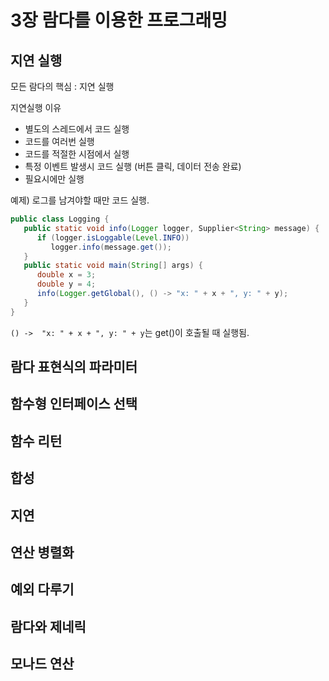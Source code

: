 # 3장 람다를 이용한 프로그래밍
## 지연 실행
모든 람다의 핵심 : 지연 실행

지연실행 이유
* 별도의 스레드에서 코드 실행
* 코드를 여러번 실행
* 코드를 적절한 시점에서 실행
* 특정 이벤트 발생시 코드 실행 (버튼 클릭, 데이터 전송 완료)
* 필요시에만 실행

예제) 로그를 남겨야할 때만 코드 실행.
```java
public class Logging {
   public static void info(Logger logger, Supplier<String> message) {
      if (logger.isLoggable(Level.INFO))
         logger.info(message.get());
   }
   public static void main(String[] args) {
      double x = 3;
      double y = 4;
      info(Logger.getGlobal(), () -> "x: " + x + ", y: " + y);
   }
}
```
`() ->  "x: " + x + ", y: " + y`는 get()이 호출될 때 실행됨.

## 람다 표현식의 파라미터

## 함수형 인터페이스 선택
## 함수 리턴
## 합성
## 지연
## 연산 병렬화
## 예외 다루기
## 람다와 제네릭
## 모나드 연산